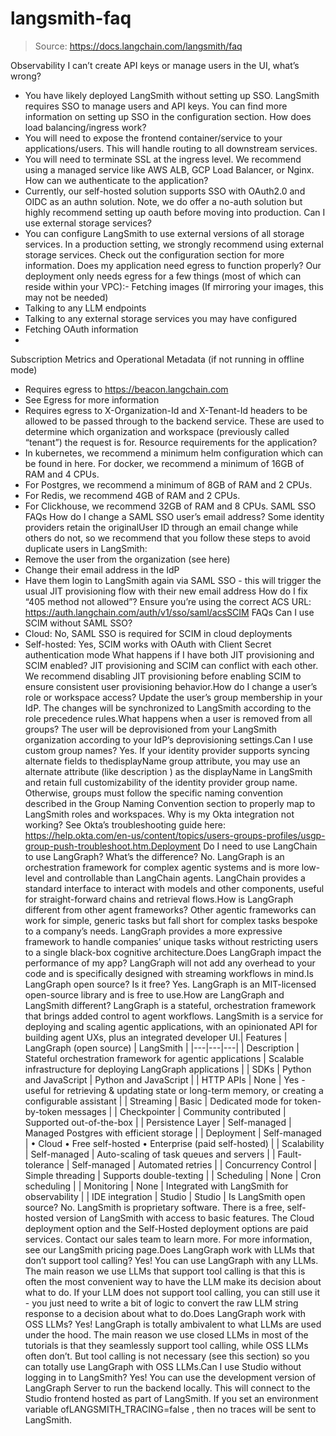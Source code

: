 # langsmith-faq

> Source: https://docs.langchain.com/langsmith/faq

Observability
I can’t create API keys or manage users in the UI, what’s wrong?
- You have likely deployed LangSmith without setting up SSO. LangSmith requires SSO to manage users and API keys. You can find more information on setting up SSO in the configuration section.
How does load balancing/ingress work?
- You will need to expose the frontend container/service to your applications/users. This will handle routing to all downstream services.
- You will need to terminate SSL at the ingress level. We recommend using a managed service like AWS ALB, GCP Load Balancer, or Nginx.
How can we authenticate to the application?
- Currently, our self-hosted solution supports SSO with OAuth2.0 and OIDC as an authn solution. Note, we do offer a no-auth solution but highly recommend setting up oauth before moving into production.
Can I use external storage services?
- You can configure LangSmith to use external versions of all storage services. In a production setting, we strongly recommend using external storage services. Check out the configuration section for more information.
Does my application need egress to function properly?
Our deployment only needs egress for a few things (most of which can reside within your VPC):- Fetching images (If mirroring your images, this may not be needed)
- Talking to any LLM endpoints
- Talking to any external storage services you may have configured
- Fetching OAuth information
-
Subscription Metrics and Operational Metadata (if not running in offline mode)
- Requires egress to
https://beacon.langchain.com
- See Egress for more information
- Requires egress to
X-Organization-Id
and X-Tenant-Id
headers to be allowed to be passed through to the backend service. These are used to determine which organization and workspace (previously called “tenant”) the request is for.
Resource requirements for the application?
- In kubernetes, we recommend a minimum helm configuration which can be found in here. For docker, we recommend a minimum of 16GB of RAM and 4 CPUs.
- For Postgres, we recommend a minimum of 8GB of RAM and 2 CPUs.
- For Redis, we recommend 4GB of RAM and 2 CPUs.
- For Clickhouse, we recommend 32GB of RAM and 8 CPUs.
SAML SSO FAQs
How do I change a SAML SSO user’s email address?
Some identity providers retain the originalUser ID
through an email change while others do not, so we recommend that you follow these steps to avoid duplicate users in LangSmith:
- Remove the user from the organization (see here)
- Change their email address in the IdP
- Have them login to LangSmith again via SAML SSO - this will trigger the usual JIT provisioning flow with their new email address
How do I fix “405 method not allowed”?
Ensure you’re using the correct ACS URL: https://auth.langchain.com/auth/v1/sso/saml/acsSCIM FAQs
Can I use SCIM without SAML SSO?
- Cloud: No, SAML SSO is required for SCIM in cloud deployments
- Self-hosted: Yes, SCIM works with OAuth with Client Secret authentication mode
What happens if I have both JIT provisioning and SCIM enabled?
JIT provisioning and SCIM can conflict with each other. We recommend disabling JIT provisioning before enabling SCIM to ensure consistent user provisioning behavior.How do I change a user’s role or workspace access?
Update the user’s group membership in your IdP. The changes will be synchronized to LangSmith according to the role precedence rules.What happens when a user is removed from all groups?
The user will be deprovisioned from your LangSmith organization according to your IdP’s deprovisioning settings.Can I use custom group names?
Yes. If your identity provider supports syncing alternate fields to thedisplayName
group attribute, you may use an alternate attribute (like description
) as the displayName
in LangSmith and retain full customizability of the identity provider group name. Otherwise, groups must follow the specific naming convention described in the Group Naming Convention section to properly map to LangSmith roles and workspaces.
Why is my Okta integration not working?
See Okta’s troubleshooting guide here: https://help.okta.com/en-us/content/topics/users-groups-profiles/usgp-group-push-troubleshoot.htm.Deployment
Do I need to use LangChain to use LangGraph? What’s the difference?
No. LangGraph is an orchestration framework for complex agentic systems and is more low-level and controllable than LangChain agents. LangChain provides a standard interface to interact with models and other components, useful for straight-forward chains and retrieval flows.How is LangGraph different from other agent frameworks?
Other agentic frameworks can work for simple, generic tasks but fall short for complex tasks bespoke to a company’s needs. LangGraph provides a more expressive framework to handle companies’ unique tasks without restricting users to a single black-box cognitive architecture.Does LangGraph impact the performance of my app?
LangGraph will not add any overhead to your code and is specifically designed with streaming workflows in mind.Is LangGraph open source? Is it free?
Yes. LangGraph is an MIT-licensed open-source library and is free to use.How are LangGraph and LangSmith different?
LangGraph is a stateful, orchestration framework that brings added control to agent workflows. LangSmith is a service for deploying and scaling agentic applications, with an opinionated API for building agent UXs, plus an integrated developer UI.| Features | LangGraph (open source) | LangSmith |
|---|---|---|
| Description | Stateful orchestration framework for agentic applications | Scalable infrastructure for deploying LangGraph applications |
| SDKs | Python and JavaScript | Python and JavaScript |
| HTTP APIs | None | Yes - useful for retrieving & updating state or long-term memory, or creating a configurable assistant |
| Streaming | Basic | Dedicated mode for token-by-token messages |
| Checkpointer | Community contributed | Supported out-of-the-box |
| Persistence Layer | Self-managed | Managed Postgres with efficient storage |
| Deployment | Self-managed | • Cloud • Free self-hosted • Enterprise (paid self-hosted) |
| Scalability | Self-managed | Auto-scaling of task queues and servers |
| Fault-tolerance | Self-managed | Automated retries |
| Concurrency Control | Simple threading | Supports double-texting |
| Scheduling | None | Cron scheduling |
| Monitoring | None | Integrated with LangSmith for observability |
| IDE integration | Studio | Studio |
Is LangSmith open source?
No. LangSmith is proprietary software. There is a free, self-hosted version of LangSmith with access to basic features. The Cloud deployment option and the Self-Hosted deployment options are paid services. Contact our sales team to learn more. For more information, see our LangSmith pricing page.Does LangGraph work with LLMs that don’t support tool calling?
Yes! You can use LangGraph with any LLMs. The main reason we use LLMs that support tool calling is that this is often the most convenient way to have the LLM make its decision about what to do. If your LLM does not support tool calling, you can still use it - you just need to write a bit of logic to convert the raw LLM string response to a decision about what to do.Does LangGraph work with OSS LLMs?
Yes! LangGraph is totally ambivalent to what LLMs are used under the hood. The main reason we use closed LLMs in most of the tutorials is that they seamlessly support tool calling, while OSS LLMs often don’t. But tool calling is not necessary (see this section) so you can totally use LangGraph with OSS LLMs.Can I use Studio without logging in to LangSmith?
Yes! You can use the development version of LangGraph Server to run the backend locally. This will connect to the Studio frontend hosted as part of LangSmith. If you set an environment variable ofLANGSMITH_TRACING=false
, then no traces will be sent to LangSmith.